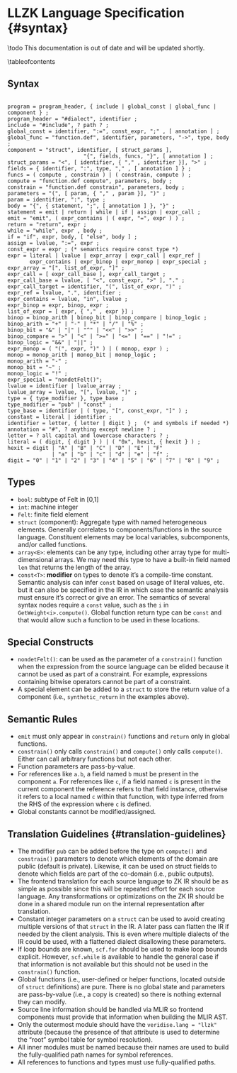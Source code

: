# LLZK Language Specification {#syntax}

<!--
TODO: Update this specification (https://veridise.atlassian.net/browse/LLZK-240)
Based on: https://www.notion.so/veridise/ZK-IR-Design-5d4e6b675c9142e9b1583bdca3c8c8a6
-->

\todo This documentation is out of date and will be updated shortly.

\tableofcontents

## Syntax

```EBNF

program = program_header, { include | global_const | global_func | component } ;
program_header = "#dialect", identifier ;
include = "#include", ? path ? ;
global_const = identifier, ":=", const_expr, ";" , [ annotation ] ;
global_func = "function.def", identifier, parameters, "->", type, body ;
component = "struct", identifier, [ struct_params ],
						"{", fields, funcs, "}", [ annotation ] ;
struct_params = "<", [ identifier, { "," , identifier }], ">" ;
fields = { identifier, ":", type, "," , [ annotation ] } ;
funcs = ( compute , constrain ) | ( constrain, compute ) ;
compute = "function.def compute", parameters, body ;
constrain = "function.def constrain", parameters, body ;
parameters = "(", [ param, { "," , param }], ")" ;
param = identifier, ":", type ;
body = "{", { statement, ";", [ annotation ] }, "}" ;
statement = emit | return | while | if | assign | expr_call ;
emit = "emit", ( expr_contains | ( expr, "=", expr ) ) ;
return = "return", expr ;
while = "while", expr , body ;
if = "if", expr, body, [ "else", body ] ;
assign = lvalue, ":=", expr ;
const_expr = expr ; (* semantics require const type *)
expr = literal | lvalue | expr_array | expr_call | expr_ref |
       expr_contains | expr_binop | expr_monop | expr_special ;
expr_array = "[", list_of_expr, "]" ;
expr_call = [ expr_call_base ], expr_call_target ;
expr_call_base = lvalue, [ "<", const_expr, ">" ], "." ;
expr_call_target = identifier, "(", list_of_expr, ")" ;
expr_ref = lvalue, ".", identifier ;
expr_contains = lvalue, "in", lvalue ;
expr_binop = expr, binop, expr ;
list_of_expr = [ expr, { "," , expr }] ;
binop = binop_arith | binop_bit | binop_compare | binop_logic ;
binop_arith = "+" | "-" | "*" | "/" | "%" ;
binop_bit = "&" | "|" | "^" | "<<" | ">>" ;
binop_compare = ">" | "<" | ">=" | "<=" | "==" | "!=" ;
binop_logic = "&&" | "||" ;
expr_monop = ( "(", expr, ")" ) | ( monop, expr ) ;
monop = monop_arith | monop_bit | monop_logic ;
monop_arith = "-" ;
monop_bit = "~" ;
monop_logic = "!" ;
expr_special = "nondetFelt()";
lvalue = identifier | lvalue_array ;
lvalue_array = lvalue, "[", lvalue, "]" ;
type = { type_modifier }, type_base ;
type_modifier = "pub" | "const" ;
type_base = identifier | ( type, "[", const_expr, "]" ) ;
constant = literal | identifier ;
identifier = letter, { letter | digit } ;  (* and symbols if needed *)
annotation = "#", ? anything except newline ? ;
letter = ? all capital and lowercase characters ? ;
literal = ( digit, { digit } ) | ( "0x", hexit, { hexit } ) ;
hexit = digit | "A" | "B" | "C" | "D" | "E" | "F"
              | "a" | "b" | "c" | "d" | "e" | "f" ;
digit = "0" | "1" | "2" | "3" | "4" | "5" | "6" | "7" | "8" | "9" ;

```

## Types

- `bool`: subtype of Felt in [0,1]
- `int`: machine integer
- `Felt`: finite field element
- `struct` (component): Aggregate type with named heterogeneous elements. Generally correlates to components/functions in the source language. Constituent elements may be local variables, subcomponents, and/or called functions.
- `array<E>`: elements can be any type, including other array type for multi-dimensional arrays. We may need this type to have a built-in field named `len` that returns the length of the array.
- `const<T>`: **modifier** on types to denote it’s a compile-time constant. Semantic analysis can infer `const` based on usage of literal values, etc. but it can also be specified in the IR in which case the semantic analysis must ensure it’s correct or give an error. The semantics of several syntax nodes require a `const` value, such as the `i` in `GetWeight<i>.compute()`. Global function return type can be `const` and that would allow such a function to be used in these locations.

## Special Constructs

- `nondetFelt()`: can be used as the parameter of a `constrain()` function when the expression from the source language can be elided because it cannot be used as part of a constraint. For example, expressions containing bitwise operators cannot be part of a constraint.
- A special element can be added to a `struct` to store the return value of a component (i.e., `synthetic_return` in the examples above).

## Semantic Rules

- `emit` must only appear in `constrain()` functions and `return` only in global functions.
- `constrain()` only calls `constrain()` and `compute()` only calls `compute()`. Either can call arbitrary functions but not each other.
- Function parameters are pass-by-value.
- For references like `a.b`, a field named `b` must be present in the component `a`. For references like `c`, if a field named `c` is present in the current component the reference refers to that field instance, otherwise it refers to a local named `c` within that function, with type inferred from the RHS of the expression where `c` is defined.
- Global constants cannot be modified/assigned.

## Translation Guidelines {#translation-guidelines}

- The modifier `pub` can be added before the type on `compute()` and `constrain()` parameters to denote which elements of the domain are public (default is private). Likewise, it can be used on struct fields to denote which fields are part of the co-domain (i.e., public outputs).
- The frontend translation for each source language to ZK IR should be as simple as possible since this will be repeated effort for each source language. Any transformations or optimizations on the ZK IR should be done in a shared module run on the internal representation after translation.
- Constant integer parameters on a `struct` can be used to avoid creating multiple versions of that `struct` in the IR. A later pass can flatten the IR if needed by the client analysis. This is even where multiple dialects of the IR could be used, with a flattened dialect disallowing these parameters.
- If loop bounds are known, `scf.for` should be used to make loop bounds explicit. However, `scf.while` is available to handle the general case if that information is not available but this should not be used in the `constrain()` function.
- Global functions (i.e., user-defined or helper functions, located outside of `struct` definitions) are pure. There is no global state and parameters are pass-by-value (i.e., a copy is created) so there is nothing external they can modify.
- Source line information should be handled via MLIR so frontend components must provide that information when building the MLIR AST.
- Only the outermost module should have the `veridise.lang = "llzk"` attribute (because the presence of that attribute is used to determine the “root” symbol table for symbol resolution).
- All inner modules must be named because their names are used to build the fully-qualified path names for symbol references.
- All references to functions and types must use fully-qualified paths.
